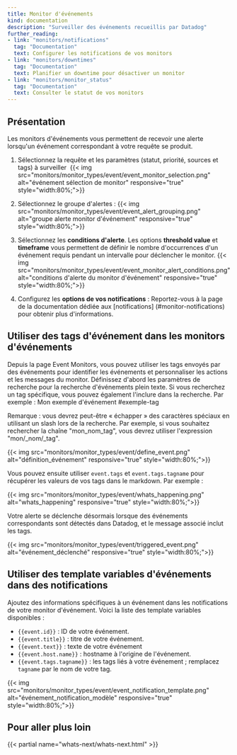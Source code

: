 ```yaml
---
title: Monitor d'événements
kind: documentation
description: "Surveiller des événements recueillis par Datadog"
further_reading:
- link: "monitors/notifications"
  tag: "Documentation"
  text: Configurer les notifications de vos monitors
- link: "monitors/downtimes"
  tag: "Documentation"
  text: Planifier un downtime pour désactiver un monitor
- link: "monitors/monitor_status"
  tag: "Documentation"
  text: Consulter le statut de vos monitors
---
```


## Présentation

Les monitors d'événements vous permettent de recevoir une alerte lorsqu'un événement correspondant à votre requête se produit.

1. Sélectionnez la requête et les paramètres (statut, priorité, sources et tags) à surveiller 
    {{< img src="monitors/monitor_types/event/event_monitor_selection.png" alt="événement sélection de monitor" responsive="true" style="width:80%;">}}
2. Sélectionnez le groupe d'alertes :
    {{< img src="monitors/monitor_types/event/event_alert_grouping.png" alt="groupe alerte monitor d'événement" responsive="true" style="width:80%;">}}

3. Sélectionnez les **conditions d'alerte**. Les options **threshold value** et **timeframe** vous permettent de définir le nombre d'occurrences d'un événement requis pendant un intervalle pour déclencher le monitor.
    {{< img src="monitors/monitor_types/event/event_monitor_alert_conditions.png" alt="conditions d'alerte du monitor d'événement" responsive="true" style="width:80%;">}}

4. Configurez les **options de vos notifications** :
   Reportez-vous à la page de la documentation dédiée aux [notifications] (#monitor-notifications) pour obtenir plus d'informations.

## Utiliser des tags d'événement dans les monitors d'événements

Depuis la page Event Monitors, vous pouvez utiliser les tags envoyés par des événements pour identifier les événements et personnaliser les actions et les messages du monitor. Définissez d'abord les paramètres de recherche pour la recherche d'événements plein texte. Si vous recherchez un tag spécifique, vous pouvez également l'inclure dans la recherche. Par exemple :
Mon exemple d'événement #exemple-tag

Remarque : vous devrez peut-être « échapper » des caractères spéciaux en utilisant un slash lors de la recherche. Par exemple, si vous souhaitez rechercher la chaîne "mon_nom_tag", vous devrez utiliser  l'expression "mon/_nom/_tag".

{{< img src="monitors/monitor_types/event/define_event.png" alt="définition_événement" responsive="true" style="width:80%;">}}

Vous pouvez ensuite utiliser `event.tags` et `event.tags.tagname` pour récupérer les valeurs de vos tags dans le markdown. Par exemple :

{{< img src="monitors/monitor_types/event/whats_happening.png" alt="whats_happening" responsive="true" style="width:80%;">}}

Votre alerte se déclenche désormais lorsque des événements correspondants sont détectés dans Datadog, et le message associé inclut les tags.

{{< img src="monitors/monitor_types/event/triggered_event.png" alt="événement_déclenché" responsive="true" style="width:80%;">}}

## Utiliser des template variables d'événements dans des notifications

Ajoutez des informations spécifiques à un événement dans les notifications de votre monitor d'événement. Voici la liste des template variables disponibles :

* `{{event.id}}` : ID de votre événement.
* `{{event.title}}` : titre de votre événement.
* `{{event.text}}` : texte de votre événement
* `{{event.host.name}}` : hostname à l'origine de l'événement.
* `{{event.tags.tagname}}` : les tags liés à votre événement ; remplacez `tagname` par le nom de votre tag.

{{< img src="monitors/monitor_types/event/event_notification_template.png" alt="événement_notification_modèle" responsive="true" style="width:80%;">}}

## Pour aller plus loin
{{< partial name="whats-next/whats-next.html" >}}

